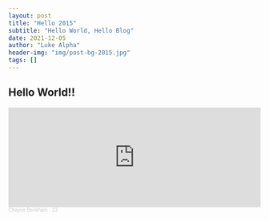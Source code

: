 ```yaml
---
layout: post
title: "Hello 2015"
subtitle: "Hello World, Hello Blog"
date: 2021-12-05
author: "Luke Alpha"
header-img: "img/post-bg-2015.jpg"
tags: []
---
```



## Hello World!!

<iframe width="100%" height="200" scrolling="no" frameborder="no" allow="autoplay" src="https://w.soundcloud.com/player/?url=https%3A//api.soundcloud.com/tracks/1046529265&color=%23ff5500&auto_play=false&hide_related=false&show_comments=fakse&show_user=false&show_reposts=false&show_teaser=true&visual=false"></iframe><div style="font-size: 10px; color: #cccccc;line-break: anywhere;word-break: normal;overflow: hidden;white-space: nowrap;text-overflow: ellipsis; font-family: Interstate,Lucida Grande,Lucida Sans Unicode,Lucida Sans,Garuda,Verdana,Tahoma,sans-serif;font-weight: 100;"><a href="https://soundcloud.com/chaycebeckham" title="Chayce Beckham" target="_blank" style="color: #cccccc; text-decoration: none;">Chayce Beckham</a> · <a href="https://soundcloud.com/chaycebeckham/23-1" title="23" target="_blank" style="color: #cccccc; text-decoration: none;">23</a></div>